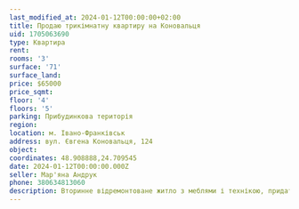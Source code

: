 ```yaml
---
last_modified_at: 2024-01-12T00:00:00+02:00
title: Продаю трикімнатну квартиру на Коновальця
uid: 1705063690
type: Квартира
rent:
rooms: '3'
surface: '71'
surface_land:
price: $65000
price_sqmt:
floor: '4'
floors: '5'
parking: Прибудинкова територія
region:
location: м. Івано-Франківськ
address: вул. Євгена Коновальця, 124
object:
coordinates: 48.908888,24.709545
date: 2024-01-12T00:00:00.000Z
seller: Мар'яна Андрук
phone: 380634813060
description: Вторинне відремонтоване житло з меблями і технікою, придатне для проживання
---
```

